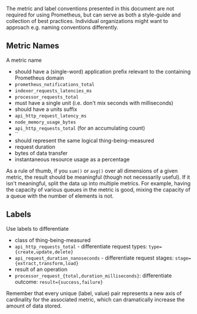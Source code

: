 The metric and label conventions presented in this document are not required for using Prometheus, but can serve as both a style-guide and collection of best practices. Individual organizations might want to approach e.g. naming conventions differently.

## Metric Names

A metric name

* should have a (single-word) application prefix relevant to the containing Prometheus domain
 * `prometheus_notifications_total`
 * `indexer_requests_latencies_ms`
 * `processor_requests_total`
* must have a single unit (i.e. don't mix seconds with milliseconds)
* should have a units suffix
 * `api_http_request_latency_ms`
 * `node_memory_usage_bytes`
 * `api_http_requests_total` (for an accumulating count)
 * ``
* should represent the same logical thing-being-measured
 * request duration
 * bytes of data transfer
 * instantaneous resource usage as a percentage

As a rule of thumb, if you `sum()` or `avg()` over all dimensions of a given metric, the result should be meaningful (though not necessarily useful). If it isn't meaningful, split the data up into multiple metrics. For example, having the capacity of various queues in the metric is good, mixing the capacity of a queue with the number of elements is not.

## Labels

Use labels to differentiate

* class of thing-being-measured
 * `api_http_requests_total` - differentiate request types: `type={create,update,delete}`
 * `api_request_duration_nanoseconds` - differentiate request stages: `stage={extract,transform,load}`
* result of an operation
 * `processor_request_{total,duration_milliseconds}`: differentiate outcome: `result={success,failure}`

Remember that every unique (label, value) pair represents a new axis of cardinality for 
the associated metric, which can dramatically increase the amount of data stored.

